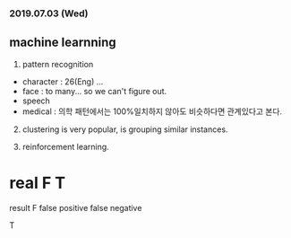### 2019.07.03 (Wed)

## machine learnning 

1. pattern recognition

- character : 26(Eng) ...
- face : to many... so we can't figure out.
- speech 
- medical : 의학 패턴에서는 100%일치하지 않아도 비슷하다면 관계있다고 본다.


2. clustering is very popular, is grouping similar instances.

3. reinforcement learning.
  



real               F                             T
===
result
F               false positive           false negative

T     

